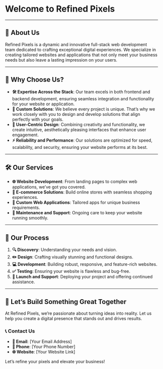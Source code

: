 # Welcome to Refined Pixels

---

## 🎨 **About Us**
Refined Pixels is a dynamic and innovative full-stack web development team dedicated to crafting exceptional digital experiences. We specialize in creating tailored websites and applications that not only meet your business needs but also leave a lasting impression on your users.

---

## 🌟 **Why Choose Us?**
- **🛠 Expertise Across the Stack**: Our team excels in both frontend and backend development, ensuring seamless integration and functionality for your website or application.
- **📐 Custom Solutions**: We believe every project is unique. That’s why we work closely with you to design and develop solutions that align perfectly with your goals.
- **🎨 User-Centric Design**: Combining creativity and functionality, we create intuitive, aesthetically pleasing interfaces that enhance user engagement.
- **⚡ Reliability and Performance**: Our solutions are optimized for speed, scalability, and security, ensuring your website performs at its best.

---

## 🛠 **Our Services**
- **🌐 Website Development**: From landing pages to complex web applications, we’ve got you covered.
- **🛒 E-commerce Solutions**: Build online stores with seamless shopping experiences.
- **🧩 Custom Web Applications**: Tailored apps for unique business requirements.
- **🔧 Maintenance and Support**: Ongoing care to keep your website running smoothly.

---

## 🚀 **Our Process**
1. **🔍 Discovery**: Understanding your needs and vision.
2. **✏️ Design**: Crafting visually stunning and functional designs.
3. **💻 Development**: Building robust, responsive, and feature-rich websites.
4. **✅ Testing**: Ensuring your website is flawless and bug-free.
5. **🌟 Launch and Support**: Deploying your project and offering continued assistance.

---

## 🤝 **Let’s Build Something Great Together**
At Refined Pixels, we’re passionate about turning ideas into reality. Let us help you create a digital presence that stands out and drives results.

### 📞 **Contact Us**
- **📧 Email**: [Your Email Address]
- **📱 Phone**: [Your Phone Number]
- **🌐 Website**: [Your Website Link]

Let’s refine your pixels and elevate your business!
